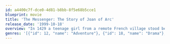 ```yaml
---
id: a4400c7f-dce0-4d81-b8bb-8f5e68b5cce1
blueprint: movie
title: 'The Messenger: The Story of Joan of Arc'
release_date: '1999-10-18'
overview: "In 1429 a teenage girl from a remote French village stood before her King with a message she claimed came from God; that she would defeat the world's greatest army and liberate her country from its political and religious turmoil. Following her mission to reclaim god's dimished kingdom - through her amazing victories until her violent and untimely death."
genres: '[{"id": 12, "name": "Adventure"}, {"id": 18, "name": "Drama"}, {"id": 28, "name": "Action"}, {"id": 36, "name": "History"}, {"id": 10752, "name": "War"}]'
---
```

